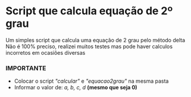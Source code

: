 # Script que calcula equação de 2º grau
Um simples script que calcula uma equação de 2 grau pelo método delta
Não é 100% preciso, realizei muitos testes mas pode haver calculos incorretos em ocasiões diversas

### IMPORTANTE
* Colocar o script *"calcular"* e *"equacao2grau"* na mesma pasta 
* Informar o valor de: *a, b, c, d* **(mesmo que seja 0)**

